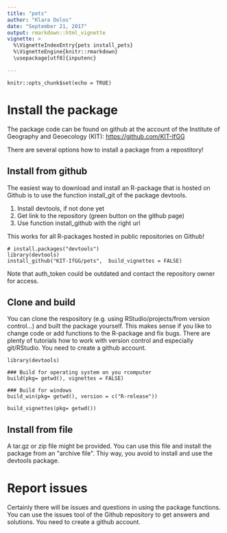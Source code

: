 ```yaml
---
title: "pets"
author: "Klara Dolos"
date: "September 21, 2017"
output: rmarkdown::html_vignette
vignette: >
  %\VignetteIndexEntry{pets install_pets}
  %\VignetteEngine{knitr::rmarkdown}
  \usepackage[utf8]{inputenc}

---
```


```{r setup, include=FALSE}
knitr::opts_chunk$set(echo = TRUE)
```

# Install the package
The package code can be found on github at the account of the Institute of Geography and Geoecology (KIT): https://github.com/KIT-IfGG

There are several options how to install a package from a repostitory!

## Install from github

The easiest way to download and install an R-package that is hosted on Github is to use the function install_git of the package devtools.
1. Install devtools, if not done yet
2. Get link to the repository (green button on the github page)
3. Use function install_github with the right url

This works for all R-packages hosted in public repositories on Github!


```{r install_github, echo=TRUE, message=FALSE, warning=FALSE, results="hide"}
# install.packages("devtools")
library(devtools)
install_github("KIT-IfGG/pets",  build_vignettes = FALSE)

```
Note that auth_token could be outdated and contact the repository owner for access.

## Clone and build
You can clone the respository (e.g. using RStudio/projects/from version control...) and built the package yourself. This makes sense if you like to change code or add functions to the R-package and fix bugs. There are plenty of tutorials how to work with version control and especially git/RStudio. You need to create a github account.

```{r install_github, echo=TRUE, message=FALSE, warning=FALSE, results="hide"}
library(devtools)

### Build for operating system on you rcomputer
build(pkg= getwd(), vignettes = FALSE)

### Build for windows
build_win(pkg= getwd(), version = c("R-release"))

build_vignettes(pkg= getwd())
```

## Install from file

A tar.gz or zip file might be provided. You can use this file and install the package from an "archive file". Thiy way, you avoid to install and use the devtools package.

# Report issues
Certainly there will be issues and questions in using the package functions. You can use the issues tool of the Github repository to get answers and solutions. You need to create a github account.
 
